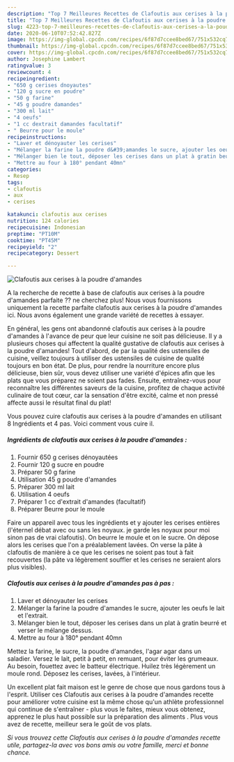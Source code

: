 ```yaml
---
description: "Top 7 Meilleures Recettes de Clafoutis aux cerises à la poudre d&amp;#39;amandes"
title: "Top 7 Meilleures Recettes de Clafoutis aux cerises à la poudre d&amp;#39;amandes"
slug: 4223-top-7-meilleures-recettes-de-clafoutis-aux-cerises-a-la-poudre-d-and-39-amandes
date: 2020-06-10T07:52:42.827Z
image: https://img-global.cpcdn.com/recipes/6f87d7ccee8bed67/751x532cq70/clafoutis-aux-cerises-a-la-poudre-damandes-photo-principale-de-la-recette.jpg
thumbnail: https://img-global.cpcdn.com/recipes/6f87d7ccee8bed67/751x532cq70/clafoutis-aux-cerises-a-la-poudre-damandes-photo-principale-de-la-recette.jpg
cover: https://img-global.cpcdn.com/recipes/6f87d7ccee8bed67/751x532cq70/clafoutis-aux-cerises-a-la-poudre-damandes-photo-principale-de-la-recette.jpg
author: Josephine Lambert
ratingvalue: 3
reviewcount: 4
recipeingredient:
- "650 g cerises dnoyautes"
- "120 g sucre en poudre"
- "50 g farine"
- "45 g poudre damandes"
- "300 ml lait"
- "4 oeufs"
- "1 cc dextrait damandes facultatif"
- " Beurre pour le moule"
recipeinstructions:
- "Laver et dénoyauter les cerises"
- "Mélanger la farine la poudre d&#39;amandes le sucre, ajouter les oeufs le lait et l&#39;extrait."
- "Mélanger bien le tout, déposer les cerises dans un plat à gratin beurré et verser le mélange dessus."
- "Mettre au four à 180° pendant 40mn"
categories:
- Resep
tags:
- clafoutis
- aux
- cerises

katakunci: clafoutis aux cerises 
nutrition: 124 calories
recipecuisine: Indonesian
preptime: "PT10M"
cooktime: "PT45M"
recipeyield: "2"
recipecategory: Dessert

---
```



![Clafoutis aux cerises à la poudre d&#39;amandes](https://img-global.cpcdn.com/recipes/6f87d7ccee8bed67/751x532cq70/clafoutis-aux-cerises-a-la-poudre-damandes-photo-principale-de-la-recette.jpg)

A la recherche de recette à base de clafoutis aux cerises à la poudre d&#39;amandes parfaite ?? ne cherchez plus! Nous vous fournissons uniquement la recette parfaite clafoutis aux cerises à la poudre d&#39;amandes ici. Nous avons également une grande variété de recettes à essayer.

En général, les gens ont abandonné clafoutis aux cerises à la poudre d&#39;amandes à l'avance de peur que leur cuisine ne soit pas délicieuse. Il y a plusieurs choses qui affectent la qualité gustative de clafoutis aux cerises à la poudre d&#39;amandes! Tout d'abord, de par la qualité des ustensiles de cuisine, veillez toujours à utiliser des ustensiles de cuisine de qualité toujours en bon état. De plus, pour rendre la nourriture encore plus délicieuse, bien sûr, vous devez utiliser une variété d'épices afin que les plats que vous préparez ne soient pas fades. Ensuite, entraînez-vous pour reconnaître les différentes saveurs de la cuisine, profitez de chaque activité culinaire de tout cœur, car la sensation d'être excité, calme et non pressé affecte aussi le résultat final du plat!

<!--inarticleads1-->

Vous pouvez cuire clafoutis aux cerises à la poudre d&#39;amandes en utilisant 8 Ingrédients et 4 pas. Voici comment vous cuire il.

##### Ingrédients de clafoutis aux cerises à la poudre d&#39;amandes :

1. Fournir 650 g cerises dénoyautées
1. Fournir 120 g sucre en poudre
1. Préparer 50 g farine
1. Utilisation 45 g poudre d&#39;amandes
1. Préparer 300 ml lait
1. Utilisation 4 oeufs
1. Préparer 1 cc d&#39;extrait d&#39;amandes (facultatif)
1. Préparer  Beurre pour le moule


Faire un appareil avec tous les ingrédients et y ajouter les cerises entières (l&#39;éternel débat avec ou sans les noyaux. je garde les noyaux pour moi sinon pas de vrai clafoutis). On beurre le moule et on le sucre. On dépose alors les cerises que l&#39;on a préalablement lavées. On verse la pâte à clafoutis de manière à ce que les cerises ne soient pas tout à fait recouvertes (la pâte va légèrement souffler et les cerises ne seraient alors plus visibles). 

<!--inarticleads2-->

##### Clafoutis aux cerises à la poudre d&#39;amandes pas à pas :

1. Laver et dénoyauter les cerises
1. Mélanger la farine la poudre d&#39;amandes le sucre, ajouter les oeufs le lait et l&#39;extrait.
1. Mélanger bien le tout, déposer les cerises dans un plat à gratin beurré et verser le mélange dessus.
1. Mettre au four à 180° pendant 40mn


Mettez la farine, le sucre, la poudre d&#39;amandes, l&#39;agar agar dans un saladier. Versez le lait, petit à petit, en remuant, pour éviter les grumeaux. Au besoin, fouettez avec le batteur électrique. Huilez très légèrement un moule rond. Déposez les cerises, lavées, à l&#39;intérieur. 

<!--inarticleads1-->

<p>
Un excellent plat fait maison est le genre de chose que nous gardons tous à l'esprit. Utiliser ces Clafoutis aux cerises à la poudre d&#39;amandes recette pour améliorer votre cuisine est la même chose qu'un athlète professionnel qui continue de s'entraîner - plus vous le faites, mieux vous obtenez, apprenez le plus haut possible sur la préparation des aliments . Plus vous avez de recette, meilleur sera le goût de vos plats.
</p>

<p>
<i>Si vous trouvez cette Clafoutis aux cerises à la poudre d&#39;amandes recette utile, partagez-la avec vos bons amis ou votre famille, merci et bonne chance.</i>
</p>

